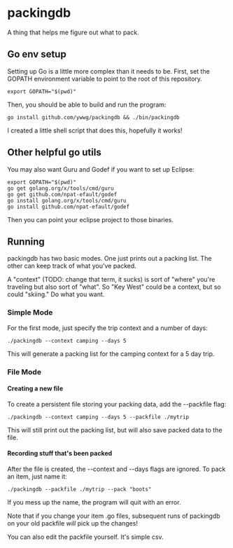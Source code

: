 # packingdb

A thing that helps me figure out what to pack.

## Go env setup

Setting up Go is a little more complex than it needs to be.  First, set the GOPATH environment
variable to point to the root of this repository.

```shell
export GOPATH="$(pwd)"
```

Then, you should be able to build and run the program:

```shell
go install github.com/ywwg/packingdb && ./bin/packingdb
```

I created a little shell script that does this, hopefully it works!

## Other helpful go utils

You may also want Guru and Godef if you want to set up Eclipse:

```shell
export GOPATH="$(pwd)"
go get golang.org/x/tools/cmd/guru
go get github.com/npat-efault/godef
go install golang.org/x/tools/cmd/guru
go install github.com/npat-efault/godef
```

Then you can point your eclipse project to those binaries.

## Running

packingdb has two basic modes.  One just prints out a packing list.  The other can keep track of
what you've packed.

A "context" (TODO: change that term, it sucks) is sort of "where" you're traveling but also sort
of "what".  So "Key West" could be a context, but so could "skiing."  Do what you want.

### Simple Mode

For the first mode, just specify the trip context and a number of days:

```shell
./packingdb --context camping --days 5
```

This will generate a packing list for the camping context for a 5 day trip.

### File Mode


#### Creating a new file

To create a persistent file storing your packing data, add the --packfile flag:

```shell
./packingdb --context camping --days 5 --packfile ./mytrip
```

This will still print out the packing list, but will also save packed data to the file.

#### Recording stuff that's been packed

After the file is created, the --context and --days flags are ignored.  To pack an item, just name
it:

```shell
./packingdb --packfile ./mytrip --pack "boots"
```

If you mess up the name, the program will quit with an error.

Note that if you change your item .go files, subsequent runs of packingdb on your old packfile
*will* pick up the changes!

You can also edit the packfile yourself.  It's simple csv.
